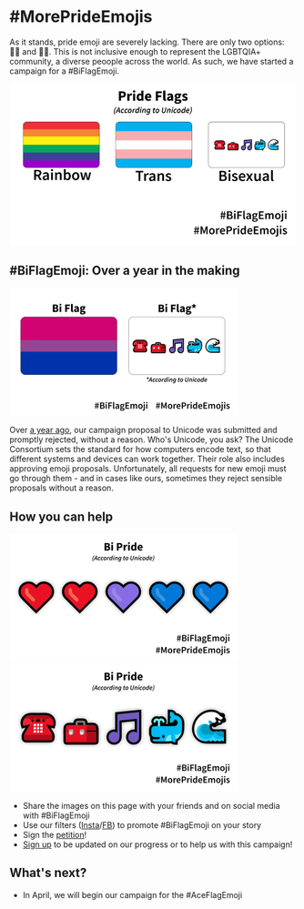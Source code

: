 # #MorePrideEmojis

As it stands, pride emoji are severely lacking. There are only two options: 🏳️‍🌈 and 🏳️‍⚧️. This is not inclusive enough to represent the LGBTQIA+ community, a diverse peoople across the world. As such, we have started a campaign for a #BiFlagEmoji.

![Pride Flags, according to Unicode](images/biflag-1.png)

## #BiFlagEmoji: Over a year in the making

![The Bi Flag, according to Unicode](images/biflag-2.png)

Over [a year ago](https://tannermarino.com/2020/bisexual-pride-flag-emoji-proposal/), our campaign proposal to Unicode was submitted and promptly rejected, without a reason. Who's Unicode, you ask? The Unicode Consortium sets the standard for how computers encode text, so that different systems and devices can work together. Their role also includes approving emoji proposals. Unfortunately, all requests for new emoji must go through them - and in cases like ours, sometimes they reject sensible proposals without a reason.

## How you can help

![The Bi Flag, according to Unicode](images/biflag-3.png)
![The Bi Flag, according to Unicode](images/biflag-4.png)

- Share the images on this page with your friends and on social media with #BiFlagEmoji
- Use our filters ([Insta](https://www.instagram.com/ar/827309184482321/)/[FB](https://www.facebook.com/fbcameraeffects/tryit/827309184482321/)) to promote #BiFlagEmoji on your story
- Sign the [petition](https://change.org/biflagemoji)!
- [Sign up](https://forms.gle/Tu7iHNTucw6rH4Tq6) to be updated on our progress or to help us with this campaign!

## What's next?

- In April, we will begin our campaign for the #AceFlagEmoji
